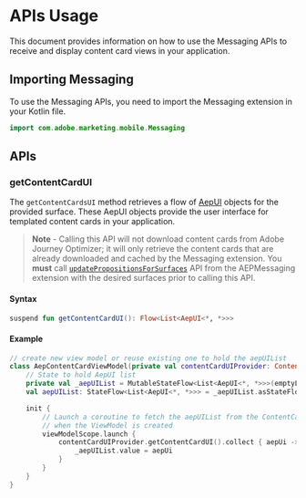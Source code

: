# APIs Usage

This document provides information on how to use the Messaging APIs to receive and display content card views in your application.

## Importing Messaging

To use the Messaging APIs, you need to import the Messaging extension in your Kotlin file.

```kotlin
import com.adobe.marketing.mobile.Messaging
```

## APIs

### getContentCardUI

The `getContentCardsUI` method retrieves a flow of [AepUI](./public-classes/aepui.md) objects for the provided surface. These AepUI objects provide the user interface for templated content cards in your application.

> **Note** - Calling this API will not download content cards from Adobe Journey Optimizer; it will only retrieve the content cards that are already downloaded and cached by the Messaging extension. You **must** call [`updatePropositionsForSurfaces`](../api-usage.md#updatePropositionsForSurfaces) API from the AEPMessaging extension with the desired surfaces prior to calling this API. 

#### Syntax

```kotlin
suspend fun getContentCardUI(): Flow<List<AepUI<*, *>>>
```

#### Example

```kotlin
// create new view model or reuse existing one to hold the aepUIList
class AepContentCardViewModel(private val contentCardUIProvider: ContentCardUIProvider) : ViewModel() {
    // State to hold AepUI list
    private val _aepUIList = MutableStateFlow<List<AepUI<*, *>>>(emptyList())
    val aepUIList: StateFlow<List<AepUI<*, *>>> = _aepUIList.asStateFlow()

    init {
        // Launch a coroutine to fetch the aepUIList from the ContentCardUIProvider
        // when the ViewModel is created
        viewModelScope.launch {
            contentCardUIProvider.getContentCardUI().collect { aepUi ->
                _aepUIList.value = aepUi
            }
        }
    }
}
```